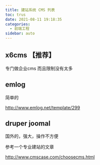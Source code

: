 ```yaml
---
title: 建站系统 CMS 列表
toc: trus
date: 2021-08-11 19:18:35
categories:
  - 前端工程
sidebar: auto
---
```


## x6cms 【推荐】

专门做企业cms 而且限制没有太多


## emlog 

简单的

http://www.emlog.net/template/299

## druper joomal 

国外的，强大，操作不方便 

参考一个专业建站的文章 

http://www.cmscase.com/choosecms.html
